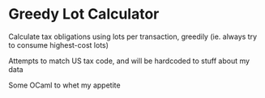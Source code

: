 # Greedy Lot Calculator

Calculate tax obligations using lots per transaction, greedily (ie. always try to consume highest-cost lots)

Attempts to match US tax code, and will be hardcoded to stuff about my data

Some OCaml to whet my appetite
